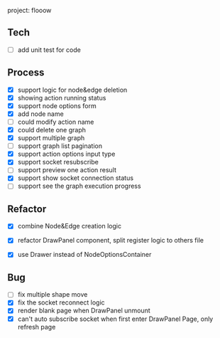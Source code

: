 project: flooow


## Tech
- [ ] add unit test for code

## Process
- [X] support logic for node&edge deletion
- [X] showing action running status
- [X] support node options form
- [X] add node name
- [ ] could modify action name
- [X] could delete one graph
- [X] support multiple graph
- [ ] support graph list pagination
- [X] support action options input type
- [X] support socket resubscribe
- [ ] support preview one action result
- [X] support show socket connection status
- [ ] support see the graph execution progress

## Refactor
- [X] combine Node&Edge creation logic
- [X] refactor DrawPanel component, split register logic to others file
- [X] use Drawer instead of NodeOptionsContainer


## Bug
- [ ] fix multiple shape move
- [X] fix the socket reconnect logic
- [X] render blank page when DrawPanel unmount
- [X] can't auto subscribe socket when first enter DrawPanel Page, only refresh page
